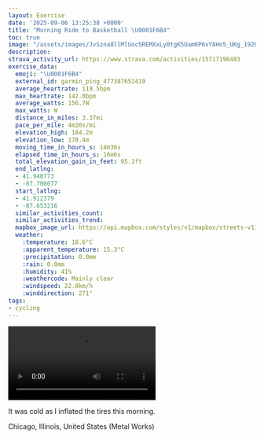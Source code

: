```yaml
---
layout: Exercise
date: '2025-09-06 13:25:38 +0000'
title: "Morning Ride to Basketball \U0001F6B4"
toc: true
image: "/assets/images/JvSzna8llMlUoc5REMXxLy0tgK5UamKP6vY8Ho5_UKg_1920x1080.jpg.jpeg"
description:
strava_activity_url: https://www.strava.com/activities/15717196483
exercise_data:
  emoji: "\U0001F6B4"
  external_id: garmin_ping_477387652419
  average_heartrate: 119.5bpm
  max_heartrate: 142.0bpm
  average_watts: 156.7W
  max_watts: W
  distance_in_miles: 3.37mi
  pace_per_mile: 4m20s/mi
  elevation_high: 184.2m
  elevation_low: 178.4m
  moving_time_in_hours_s: 14m36s
  elapsed_time_in_hours_s: 16m6s
  total_elevation_gain_in_feet: 95.1ft
  end_latlng:
  - 41.940773
  - -87.700077
  start_latlng:
  - 41.912379
  - -87.653216
  similar_activities_count:
  similar_activities_trend:
  mapbox_image_url: https://api.mapbox.com/styles/v1/mapbox/streets-v11/static/path-5+787af2-1.0(gny~Fra_vOeAzAiAlBoGxJ%5Dv%40Yd%40K%5CCNPhX%3F%7CEBjAjBjM%40NCLGHkAr%40cEnCiAx%40m%40l%40gG%60KmFlIeAlB_%40h%40c%40x%40aFhIkAbBu%40%7C%40_%40Pc%40DgF%40iADUHi%40b%40_%40t%40K%5EE%60%40Cr%40HxFDf%40AV%40z%40En%40G%60%40K%5EWh%40%7BBzDmBvCeE%60HyAxBqEtHyCxEwBzDoGbKeJpOeItMqOjWyAvB_ChE),pin-s-s+e5b22e(-87.65482,41.91476),pin-s-f+89ae00(-87.69876000000004,41.93971999999997)/auto/800x800?access_token=pk.eyJ1Ijoiam9zaGJlY2ttYW4iLCJhIjoiY205eWR2aDd1MWZ6djJrbXc4a3M0bWZleiJ9.XiG9OWkNcZk2QzjJbxLB4A
  weather:
    :temperature: 18.6°C
    :apparent_temperature: 15.3°C
    :precipitation: 0.0mm
    :rain: 0.0mm
    :humidity: 41%
    :weathercode: Mainly clear
    :windspeed: 22.0km/h
    :winddirection: 271°
tags:
- cycling
---
```


<video controls src="/assets/videos/JvSzna8llMlUoc5REMXxLy0tgK5UamKP6vY8Ho5_UKg.mp4"></video>

It was cold as I inflated the tires this morning.

Chicago, Illinois, United States (Metal Works)
